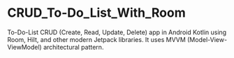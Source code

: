 # CRUD_To-Do_List_With_Room
To-Do-List CRUD (Create, Read, Update, Delete) app in Android Kotlin using Room, Hilt, and other modern Jetpack libraries. 
It uses MVVM (Model-View-ViewModel) architectural pattern.
